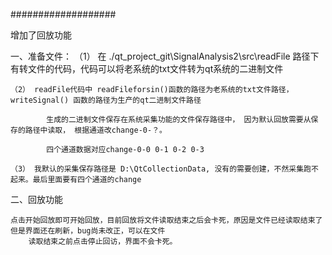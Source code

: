 ###################

增加了回放功能

一、准备文件：
    （1） 在 ./qt_project_git\SignalAnalysis2\src\readFile 路径下有转文件的代码，代码可以将老系统的txt文件转为qt系统的二进制文件   
    
    （2） readFile代码中 readFileforsin()函数的路径为老系统的txt文件路径，writeSignal() 函数的路径为生产的qt二进制文件路径

            生成的二进制文件保存在系统采集功能的文件保存路径中， 因为默认回放需要从保存的路径中读取， 根据通道改change-0-？。

            四个通道数据对应change-0-0 0-1 0-2 0-3

    （3） 我默认的采集保存路径是 D:\QtCollectionData, 没有的需要创建，不然采集跑不起来。最后里面要有四个通道的change

二、回放功能

    点击开始回放即可开始回放，目前回放将文件读取结束之后会卡死，原因是文件已经读取结束了但是界面还在刷新，bug尚未改正，可以在文件
        读取结束之前点击停止回访，界面不会卡死。


